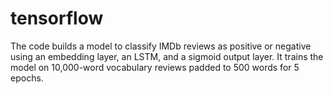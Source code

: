 # tensorflow
The code builds a model to classify IMDb reviews as positive or negative using an embedding layer, an LSTM, and a sigmoid output layer. It trains the model on 10,000-word vocabulary reviews padded to 500 words for 5 epochs.
